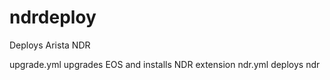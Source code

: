# ndrdeploy

Deploys Arista NDR

upgrade.yml upgrades EOS and installs NDR extension
ndr.yml deploys ndr
